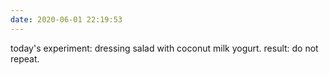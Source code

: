 ```yaml
---
date: 2020-06-01 22:19:53
---
```

today's experiment: dressing salad with coconut milk yogurt. result: do not repeat.
